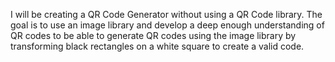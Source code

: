 I will be creating a QR Code Generator without using a QR Code library. The goal is to use an image library and develop a deep enough understanding of QR codes to be able to generate QR codes using the image library by transforming black rectangles on a white square to create a valid code.
